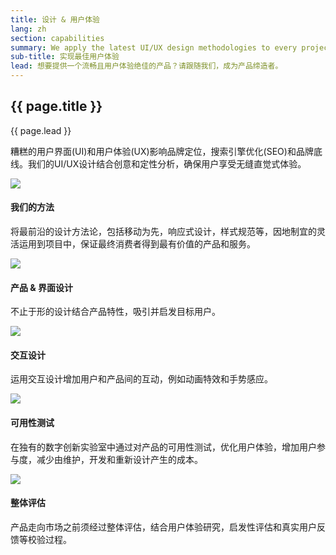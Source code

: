 ```yaml
---
title: 设计 & 用户体验
lang: zh
section: capabilities
summary: We apply the latest UI/UX design methodologies to every project and maintain a state-of-the-art Digital Innovation Lab for usability testing.
sub-title: 实现最佳用户体验
lead: 想要提供一个流畅且用户体验绝佳的产品？请跟随我们，成为产品缔造者。
---
```


<section>
  <h2>{{ page.title }}</h2>
  <div class="intro">
    <p class="lead">{{ page.lead }}</p>
  </div>
</section>

糟糕的用户界面(UI)和用户体验(UX)影响品牌定位，搜索引擎优化(SEO)和品牌底线。我们的UI/UX设计结合创意和定性分析，确保用户享受无缝直觉式体验。

<section>
<div class="container">
  <div class="row">
    <div class="col-t6 col-m4 col-l6">
      <img src="{{site.baseurl}}/assets/img/capabilities/capabilities_UX_approach.png">
      <h4>我们的方法</h4>
      <p>将最前沿的设计方法论，包括移动为先，响应式设计，样式规范等，因地制宜的灵活运用到项目中，保证最终消费者得到最有价值的产品和服务。</p>
    </div>
    <div class="col-t3 col-m2 col-l3">
      <img src="{{site.baseurl}}/assets/img/capabilities/capabilities_UX_interface.png">
      <h4>产品 &amp; 界面设计</h4>
      <p>不止于形的设计结合产品特性，吸引并启发目标用户。</p>
    </div>
    <div class="col-t3 col-m2 col-l3">
      <img src="{{site.baseurl}}/assets/img/capabilities/capabilities_UX_interaction.png">
      <h4>交互设计</h4>
      <p>运用交互设计增加用户和产品间的互动，例如动画特效和手势感应。</p>
    </div>
  </div>
  <div class="row"> 
    <div class="col-t3 col-m4 col-l6">
      <img src="{{site.baseurl}}/assets/img/capabilities/capabilities_UX_testing.png">
      <h4>可用性测试</h4>
      <p>在独有的数字创新实验室中通过对产品的可用性测试，优化用户体验，增加用户参与度，减少由维护，开发和重新设计产生的成本。</p>
    </div>
    <div class="col-t3 col-m4 col-l6">
      <img src="{{site.baseurl}}/assets/img/capabilities/capabilities_UX_review.png">
      <h4>整体评估</h4>
      <p>产品走向市场之前须经过整体评估，结合用户体验研究，启发性评估和真实用户反馈等校验过程。</p>
    </div>
  </div>
</div>
</section>  